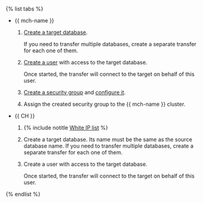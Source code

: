 {% list tabs %}

- {{ mch-name }}

   1. [Create a target database](../../../../managed-clickhouse/operations/databases.md#add-db).

      If you need to transfer multiple databases, create a separate transfer for each one of them.

   1. [Create a user](../../../../managed-clickhouse/operations/cluster-users.md#adduser) with access to the target database.

      Once started, the transfer will connect to the target on behalf of this user.

   1. [Create a security group](../../../../vpc/operations/security-group-create.md) and [configure it](../../../../managed-clickhouse/operations/connect/index.md#configuring-security-groups).

   1. Assign the created security group to the {{ mch-name }} cluster.

- {{ CH }}

   1. {% include notitle [White IP list](../../configure-white-ip.md) %}

   1. Create a target database. Its name must be the same as the source database name. If you need to transfer multiple databases, create a separate transfer for each one of them.

   1. Create a user with access to the target database.

      Once started, the transfer will connect to the target on behalf of this user.

{% endlist %}